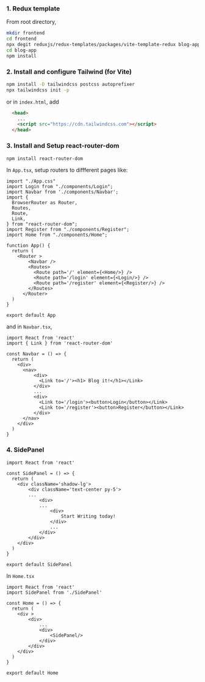 ### 1. Redux template

From root directory,
```sh
mkdir frontend
cd frontend
npx degit reduxjs/redux-templates/packages/vite-template-redux blog-app
cd blog-app
npm install
```

### 2. Install and configure Tailwind (for Vite)
```sh
npm install -D tailwindcss postcss autoprefixer
npx tailwindcss init -p
```

or in `index.html`, add

```html
  <head>
    ...
    <script src="https://cdn.tailwindcss.com"></script>
  </head>
```

### 3. Install and Setup react-router-dom
```sh
npm install react-router-dom
```

In `App.tsx`, setup routers to diffferent pages like:
```tsx
import "./App.css"
import Login from "./components/Login";
import Navbar from './components/Navbar';
import { 
  BrowserRouter as Router,
  Routes,
  Route,
  Link,
} from "react-router-dom";
import Register from "./components/Register";
import Home from "./components/Home";

function App() {
  return (
    <Router >
        <Navbar />
        <Routes>
          <Route path='/' element={<Home/>} />
          <Route path='/login' element={<Login/>} />
          <Route path='/register' element={<Register/>} />
        </Routes>
      </Router>
  )
}

export default App
```
and in `Navbar.tsx`, 
```tsx
import React from 'react'
import { Link } from 'react-router-dom'

const Navbar = () => {
  return (
    <div>
      <nav>
          <div>
            <Link to='/'><h1> Blog it!</h1></Link>
          </div>
          ...
          <div>
            <Link to='/login'><button>Login</button></Link>
            <Link to='/register'><button>Register</button></Link>
          </div>
      </nav>
    </div>
  )
}
```

### 4. SidePanel

```tsx
import React from 'react'

const SidePanel = () => {
  return (
    <div className='shadow-lg'>
        <div className='text-center py-5'>
        ...
            <div>
            ...
                <div>
                    Start Writing today!
                </div>
                ...
            </div>
        </div>
    </div>
  )
}

export default SidePanel
```

In `Home.tsx`
```tsx
import React from 'react'
import SidePanel from './SidePanel'

const Home = () => {
  return (
    <div >
        <div>
            ...
            <div>
                <SidePanel/>
            </div>
        </div>
    </div>
  )
}

export default Home
```
